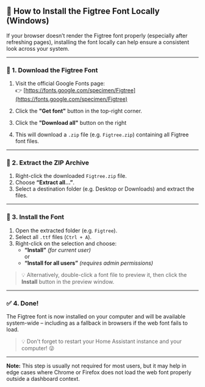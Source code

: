 ## 🧩 How to Install the Figtree Font Locally (Windows)

If your browser doesn’t render the Figtree font properly (especially after refreshing pages), installing the font locally can help ensure a consistent look across your system.

---

### 🔽 1. Download the Figtree Font

1. Visit the official Google Fonts page:  
   👉 [https://fonts.google.com/specimen/Figtree](https://fonts.google.com/specimen/Figtree)

2. Click the **"Get font"** button in the top-right corner.

3. Click the **"Download all"** button on the right

4. This will download a `.zip` file (e.g. `Figtree.zip`) containing all Figtree font files.

---

### 📂 2. Extract the ZIP Archive

1. Right-click the downloaded `Figtree.zip` file.
2. Choose **“Extract all…”**.
3. Select a destination folder (e.g. Desktop or Downloads) and extract the files.

---

### 🧷 3. Install the Font

1. Open the extracted folder (e.g. `Figtree`).
2. Select all `.ttf` files (`Ctrl + A`).
3. Right-click on the selection and choose:
   - **“Install”** *(for current user)*  
   or  
   - **“Install for all users”** *(requires admin permissions)*

> 💡 Alternatively, double-click a font file to preview it, then click the **Install** button in the preview window.

---

### ✅ 4. Done!

The Figtree font is now installed on your computer and will be available system-wide – including as a fallback in browsers if the web font fails to load.
> 💡 Don't forget to restart your Home Assistant instance and your computer! 😜

---

**Note:** This step is usually not required for most users, but it may help in edge cases where Chrome or Firefox does not load the web font properly outside a dashboard context.
